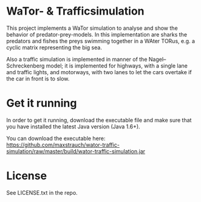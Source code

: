 WaTor- & Trafficsimulation
==========

This project implements a WaTor simulation to analyse and show the behavior of predator-prey-models. In this implementation are sharks the predators and fishes the preys swimming together in a WAter TORus, e.g. a cyclic matrix representing the big sea.

Also a traffic simulation is implemented in manner of the Nagel–Schreckenberg model; it is implemented for highways, with a single lane and traffic lights, and motorways, with two lanes to let the cars overtake if the car in front is to slow.

# Get it running

In order to get it running, download the executable file and make sure that you have installed the latest Java version (Java 1.6+).

You can download the executable here: https://github.com/maxstrauch/wator-traffic-simulation/raw/master/build/wator-traffic-simulation.jar

# License

See LICENSE.txt in the repo.
